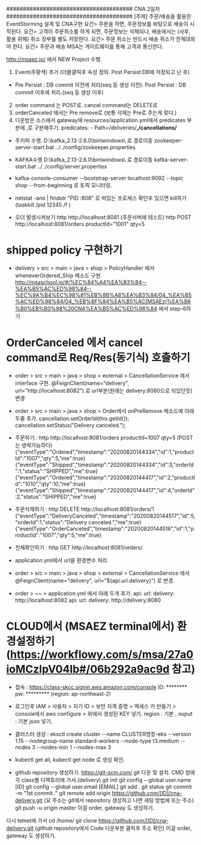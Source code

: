 ######################################
CNA 2일차 
######################################
[주제] 주문/배송을 활용한 EventStorming 설계 및 CNA구현
요건> 주문을 하면, 주문정보를 바탕으로 배송이 시작된다.
요건> 고객이 주문취소를 하게 되면, 주문정보는 삭제되나,
        배송에서는 (사후, 활용 위해) 취소 장부를 별도 저장한다.
요건> 주문 취소는 반드시 배송 취소가 전제대외야 한다.
요건> 주문과 배송 MSA는 게이트웨이를 통해 고객과 통신한다.

http://msaez.io/ 에서 NEW Project 수행.
1. Event(주황색) 추가 (더블클릭후 속성 정의. Post Persist:DB에 저장되고 난 후)
 - Pre Persist : DB commit 이전에 처리(seq 등 생성 이전). Post Persist : DB commit 이후에 처리.(seq 등 생성 이후)
2. order command 는 POST로. cancel command는 DELETE로
3. orderCanceled 에서는 Pre remove로 (보통 삭제는 Pre로 주는게 맞다.)
4. 다운받은 소스에서 gateway에 resources/application.yml에서 predicates 부분에 ,로 구분해주기.
          predicates:
            - Path=/deliveries/**,/cancellations/**
			
* 주키퍼 수행.
D:\kafka_2.13-2.6.0\bin\windows\ 로 경로이동
zookeeper-server-start.bat ../../config/zookeeper.properties
* KAFKA수행
D:\kafka_2.13-2.6.0\bin\windows\ 로 경로이동
kafka-server-start.bat ../../config/server.properties
* kafka-console-consumer --bootstrap-server localhost:9092 --topic shop --from-beginning 로 토픽 모니터링.
* netstat -ano | findstr "PID :808" 로 떠있는 프로세스 확인후 있으면 kill하기
  (taskkill /pid 12345 /f )
 
* 오더 발생시켜보기
http http://localhost:8081 (주문서버에 테스트)
http POST http://localhost:8081/orders productId="1001" qty=5

# shipped policy 구현하기
* delivery > src > main > java > shop > PolicyHandler 에서 wheneverOrdered_Ship 메소드 구현.
    http://msaschool.io/#/%EC%84%A4%EA%B3%84--%EA%B5%AC%ED%98%84--%EC%9A%B4%EC%98%81%EB%8B%A8%EA%B3%84/04_%EA%B5%AC%ED%98%84/04_%EB%8F%84%EA%B5%AC(MSAEz)%EA%B8%B0%EB%B0%98%20CNA%EA%B5%AC%ED%98%84
    에서 step-6하기

# OrderCanceled 에서 cancel command로 Req/Res(동기식) 호출하기
* order > src > main > java > shop > external > CancellationService 에서 interface 구현.
@FeignClient(name="delivery", url="http://localhost:8082") 로 url부분(원래는 delivery:8080으로 되있던듯) 변경

* order > src > main > java > shop > Order에서 onPreRemove 메소드에 아래 두줄 추가.
cancellation.setOrderId(this.getId());
cancellation.setStatus("Delivery canceled.");

* 주문하기 : http http://localhost:8081/orders productId=1007 qty=5 (POST는 생략가능하다)
{"eventType":"Ordered","timestamp":"20200820144334","id":1,"productId":"1007","qty":5,"me":true}
{"eventType":"Shipped","timestamp":"20200820144334","id":3,"orderId":1,"status":"SHIPPED","me":true}
{"eventType":"Ordered","timestamp":"20200820144417","id":2,"productId":"1010","qty":10,"me":true}
{"eventType":"Shipped","timestamp":"20200820144417","id":4,"orderId":2,"status":"SHIPPED","me":true}

* 주문삭제하기 : http DELETE http://localhost:8081/orders/1
{"eventType":"DeliveryCanceled","timestamp":"20200820144517","id":5,"orderId":1,"status":"Delivery canceled.","me":true}
{"eventType":"OrderCanceled","timestamp":"20200820144516","id":1,"productId":"1007","qty":5,"me":true}

* 전체확인하기 : http GET http://localhost:8081/orders/

* application.yml에서 url을 환경변수 처리
* order > src > main > java > shop > external > CancellationService 에서
@FeignClient(name="delivery", url="${api.url.delivery}") 로 변경.

* order > ~~ > application.yml 에서 아래 두개 추가.
api:
  url:
    delivery: http://localhost:8082
api:
  url:
    delivery: http://delivery:8080
	
# CLOUD에서 (MSAEZ terminal에서) 환경설정하기 (https://workflowy.com/s/msa/27a0ioMCzlpV04Ib#/06b292a9ac9d 참고)
* 접속 : https://class-skcc.signin.aws.amazon.com/console
   ID: ******** pw: ********* (region: ap-northeast-2)
* 로그인후 IAM > 사용자 > 자기 ID > 보안 자격 증명 > 액세스 키 만들기 >
   console에서 aws configure > 위에서 생성된 KEY 넣기.  region : 기본 , ouput : 기본 json 넣기.
* 클러스터 생성 : 
   eksctl create cluster --name CLUSTER명칭-eks --version 1.15 --nodegroup-name standard-workers --node-type t3.medium --nodes 3 --nodes-min 1 --nodes-max 3

* kubectl get all, kubectl get node 로 생성 확인.

* github repository 생성하기.
https://git-scm.com/ git 다운 및 설치.
CMD 창에 각 class별 디렉토리에 가서.(delivery)
git init
git config --global user.name [ID]
git config --global user.email [EMAIL]
git add .
git status
git commit -m "1st commit.."
git remote add origin https://github.com/[ID]/cna-delivery.git (요 주소는 git에서 repository 생성하고 나면 세팅 방법에 뜨는 주소)
git push -u origin master
이걸 order, gateway 도 생성하기.

다시 telnet에 가서
cd /home/
git clone https://github.com/[ID]/cna-delivery.git (github repository에서 Code 다운부분 클릭후 주소 확인)
이걸 order, gateway 도 생성하기.


